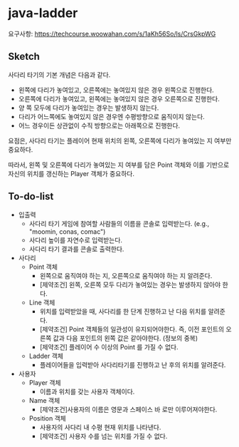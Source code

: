 # java-ladder
요구사항: https://techcourse.woowahan.com/s/1aKh56So/ls/CrsGkpWG

## Sketch
사다리 타기의 기본 개념은 다음과 같다.
- 왼쪽에 다리가 놓여있고, 오른쪽에는 놓여있지 않은 경우 왼쪽으로 진행한다.
- 오른쪽에 다리가 놓여있고, 왼쪽에는 놓여있지 않은 경우 오른쪽으로 진행한다.
- 양 쪽 모두에 다리가 놓여있는 경우는 발생하지 않는다.
- 다리가 어느쪽에도 놓여있지 않은 경우엔 수평방향으로 움직이지 않는다.
- 어느 경우이든 상관없이 수직 방향으로는 아래쪽으로 진행한다.

요점은, 사다리 타기는 플레이어 현재 위치의 왼쪽, 오른쪽에 다리가 놓여있는 지 여부만 중요하다.

따라서, 왼쪽 및 오른쪽에 다리가 놓여있는 지 여부를 담은 Point 객체와 이를 기반으로 자신의 위치를 갱신하는 Player 객체가 중요하다.

## To-do-list
- 입출력
    - 사다리 타기 게임에 참여할 사람들의 이름을 콘솔로 입력받는다. (e.g., "moomin, conas, comac")
    - 사다리 높이를 자연수로 입력받는다.
    - 사다리 타기 결과를 콘솔로 출력한다.
- 사다리
    - Point 객체
        - 왼쪽으로 움직여야 하는 지, 오른쪽으로 움직여야 하는 지 알려준다.
        - [제약조건] 왼쪽, 오른쪽 모두 다리가 놓여있는 경우는 발생하지 않아야 한다.
    - Line 객체
        - 위치를 입력받았을 때, 사다리를 한 단계 진행하고 난 다음 위치를 알려준다.
        - [제약조건] Point 객체들의 일관성이 유지되어야한다. 즉, 이전 포인트의 오른쪽 값과 다음 포인트의 왼쪽 값은 같아야한다. (정보의 중복)
        - [제약조건] 플레이어 수 이상의 Point 를 가질 수 없다.
    - Ladder 객체
        - 플레이어들을 입력받아 사다리타기를 진행하고 난 후의 위치를 알려준다.
- 사용자
    - Player 객체
        - 이름과 위치를 갖는 사용자 객체이다.
    - Name 객체
        - [제약조건]사용자의 이름은 영문과 스페이스 바 로만 이루어져야한다.
    - Position 객체
        - 사용자의 사다리 내 수평 현재 위치를 나타낸다.
        - [제약조건] 사용자 수를 넘는 위치를 가질 수 없다.